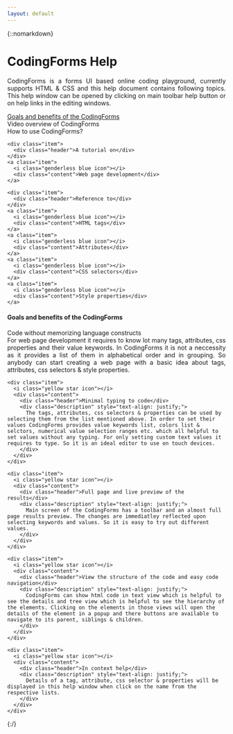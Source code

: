 ```yaml
---
layout: default
---
```

<style type="text/css">
  
    {% include styles.css %}
    
  </style>
{::nomarkdown}
<h1 class="center-text">CodingForms Help</h1>
<div class="ui segment">
  <p style="text-align: justify;">CodingForms is a forms UI based online coding playground, currently supports HTML & CSS and this help document contains following topics. This help window can be opened by clicking on main toolbar help button or on help links in the editing windows.</p>
  <div class="ui relaxed list">
    <a class="item" href="#goals">
      <i class="genderless blue icon"></i>
      <div class="content">Goals and benefits of the CodingForms</div>
    </a>
    <a class="item">
      <i class="genderless blue icon"></i>
      <div class="content">Video overview of CodingForms</div>
    </a>
    <a class="item">
      <i class="genderless blue icon"></i>
      <div class="content">How to use CodingForms?</div>
    </a>

    <div class="item">
      <div class="header">A tutorial on</div>
    </div>
    <a class="item">
      <i class="genderless blue icon"></i>
      <div class="content">Web page development</div>
    </a>

    <div class="item">
      <div class="header">Reference to</div>
    </div>
    <a class="item">
      <i class="genderless blue icon"></i>
      <div class="content">HTML tags</div>
    </a>
    <a class="item">
      <i class="genderless blue icon"></i>
      <div class="content">Attributes</div>
    </a>
    <a class="item">
      <i class="genderless blue icon"></i>
      <div class="content">CSS selectors</div>
    </a>
    <a class="item">
      <i class="genderless blue icon"></i>
      <div class="content">Style properties</div>
    </a>
  </div>

  <h4 id="goals">Goals and benefits of the CodingForms</h4>
  <div class="ui relaxed list">
    <div class="item">
      <i class="yellow star icon"></i>
      <div class="content">
        <div class="header">Code without memorizing language constructs</div>
        <div class="description" style="text-align: justify;">
          For web page development it requires to know lot many tags, attributes, css properties and their value keywords. In CodingForms it is not a neccessity as it provides a list of them in alphabetical order and in grouping. So anybody can start creating a web page with a basic idea about tags, attributes, css selectors & style properties.
        </div>
      </div>
    </div>

    <div class="item">
      <i class="yellow star icon"></i>
      <div class="content">
        <div class="header">Minimal typing to code</div>
        <div class="description" style="text-align: justify;">
          The tags, attributes, css selectors & properties can be used by selecting them from the list mentioned above. In order to set their values CodingForms provides value keywords list, colors list & selctors, numerical value selection ranges etc. which all helpful to set values without any typing. For only setting custom text values it requires to type. So it is an ideal editor to use on touch devices.
        </div>
      </div>
    </div>

    <div class="item">
      <i class="yellow star icon"></i>
      <div class="content">
        <div class="header">Full page and live preview of the results</div>
        <div class="description" style="text-align: justify;">
          Main screen of the CodingForms has a toolbar and an almost full page results preview. The changes are immediatley reflected upon selecting keywords and values. So it is easy to try out different values.
        </div>
      </div>
    </div>

    <div class="item">
      <i class="yellow star icon"></i>
      <div class="content">
        <div class="header">View the structure of the code and easy code navigation</div>
        <div class="description" style="text-align: justify;">
          CodingForms can show html code in text view which is helpful to see the details and tree view which is helpful to see the hierarchy of the elements. Clicking on the elements in those views will open the details of the element in a popup and there buttons are available to navigate to its parent, siblings & children.
        </div>
      </div>
    </div>

    <div class="item">
      <i class="yellow star icon"></i>
      <div class="content">
        <div class="header">In context help</div>
        <div class="description" style="text-align: justify;">
          Details of a tag, attribute, css selector & properties will be displayed in this help window when click on the name from the respective lists.
        </div>
      </div>
    </div>
  </div>
</div>
{:/}